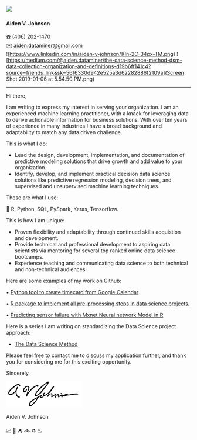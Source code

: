 ![](mini_headshot.png)  
  #### Aiden V. Johnson
   :phone: (406) 202-1470  
   :envelope: aiden.dataminer@gmail.com  
  ![https://www.linkedin.com/in/aiden-v-johnson/](In-2C-34px-TM.png) 
  ![https://medium.com/@aiden.dataminer/the-data-science-method-dsm-data-collection-organization-and-definitions-d19b6ff141c4?source=friends_link&sk=5616330d942e525a3d62282886f2109a](Screen Shot 2019-01-06 at 5.54.50 PM.png)


---

Hi there,

I am writing to express my interest in serving your organization.  I am an experienced machine learning practitioner, with a knack for leveraging data to derive actionable information for business solutions. With over ten years of experience in many industries I have a broad background and adaptability to match any data driven challenge.

This is what I do:  
- Lead the design, development, implementation, and documentation of predictive modeling solutions that drive growth and add value to your organization.
- Identify, develop, and implement practical decision data science solutions like predictive regression modeling, decision trees, and supervised and unsupervised machine learning techniques.


These are what I use:

:wrench: R, Python, SQL, PySpark, Keras, Tensorflow.


This is how I am unique:

- Proven flexibility and adaptability through continued skills acquistion and development.
- Provide technical and professional development to aspiring data scientists via mentoring for several top ranked online data science bootcamps.
- Experience teaching and communicating data science to both technical and non-technical audiences.

Here are some examples of my work on Github:

• [Python tool to create timecard from Google Calendar](https://github.com/AVJdataminer/Gtools)

• [R package to implement all pre-processing steps in data science projects.](https://github.com/AVJdataminer/Squeaky)   

• [Predicting sensor failure with Mxnet Neural network Model in R](https://github.com/AVJdataminer/Sensor)

Here is a series I am writing on standardizing the Data Science project approach:

 - [The Data Science Method](https://medium.com/datadriveninvestor/the-data-science-method-dsm-a-framework-on-how-to-take-your-data-science-projects-to-the-next-91f9fd81e5d1)


Please feel free to contact me to discuss my application further, and thank you for considering me for this exciting opportunity.

Sincerely,

![](https://github.com/AVJdataminer/AVJdataminer.github.io/blob/master/pdfs/Aiden%20better%20signature.png)

Aiden V. Johnson

:chart_with_upwards_trend: :ski: :tent: :bike: :recycle: :chart_with_downwards_trend:
